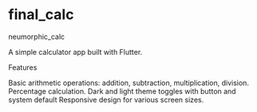 # final_calc

neumorphic_calc

A simple calculator app built with Flutter.

Features

Basic arithmetic operations: addition, subtraction, multiplication, division.
Percentage calculation.
Dark and light theme toggles with button and system default
Responsive design for various screen sizes.
